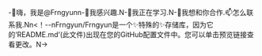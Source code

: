 -👋嗨，我是@Frngyunn-👀我感兴趣.N-🌱我正在学习.N-💞️我想和你合作.📫怎么联系我.Nn<！--nFrngyun/Frngyun是一个✨特殊的✨存储库，因为它的‘README.md’(此文件)出现在您的GitHub配置文件中。您可以单击预览链接查看更改。N->
